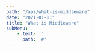 ```yaml
---
path: "/api/what-is-middleware"
date: "2021-01-01"
title: "What is Middleware"
subMenu: 
    - text: ''
      path: '#'
---
```


